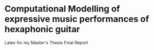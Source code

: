 # Computational Modelling of expressive music performances of hexaphonic guitar
Latex for my Master's Thesis Final Report


